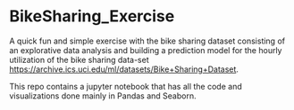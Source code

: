 # BikeSharing_Exercise
A quick fun and simple exercise with the bike sharing dataset consisting of an explorative data analysis and building a prediction model for the hourly utilization of the bike sharing data-set https://archive.ics.uci.edu/ml/datasets/Bike+Sharing+Dataset.

This repo contains a jupyter notebook that has all the code and visualizations done mainly in Pandas and Seaborn.

